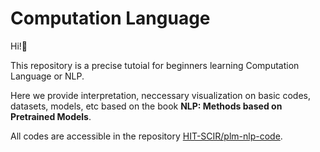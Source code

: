 # Computation Language

Hi!:clap:

This repository is a precise tutoial for beginners learning
Computation Language or NLP.

Here we provide interpretation, neccessary visualization on basic codes, datasets, models, etc based on the book **NLP: Methods based on Pretrained Models**.

All codes are accessible in the repository [HIT-SCIR/plm-nlp-code](https://github.com/HIT-SCIR/plm-nlp-code).
